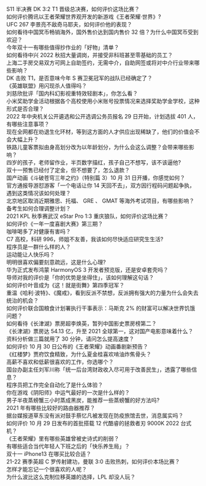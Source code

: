 S11 半决赛 DK 3:2 T1 晋级总决赛，如何评价这场比赛？  
如何评价腾讯以王者荣耀世界观开发的新游戏《王者荣耀·世界》?  
UFC 267 李景亮不敌奇马耶夫，如何评价他的表现？  
如何看待中国冥币畅销海外，国外售价达到国内售价 32 倍？为什么中国冥币受到欢迎？  
今年双十一有哪些值得抄作业的「好物」清单？  
如何看待中兴 2022 秋招大量调岗，并接受非科班甚至零基础的员工？  
上海二手房交易双方可网上自助签约，无需中介，自助网签或将对中介行业带来哪些影响？  
DK 击败 T1，是否意味今年 S 赛卫冕冠军的战队已经确定了？  
《英雄联盟》用闪现杀人值得吗？  
刘慈欣批评「国内科幻影视重特效轻剧本」，你怎么看？  
小米奖助学金活动根据各个高校使用小米账号投票情况来选择奖助学金学校，这种形式是否合理？  
2022 年中央机关公开遴选和公开选调公务员报名 29 日开始，计划选拔 401 人，有哪些注意事项？  
现在全网都在劝退生化环材，等到这方面的人才供应出现稀缺了，他们的价值会不会大幅上升？  
铁路儿童客票拟由身高划分改为以年龄划分，为什么会这么调整？会带来哪些影响？  
四岁的孩子，老师留作业，半页数字描红，孩子自己不想写，该不该逼他?  
双十一预售已经付了定金，但不想要了，怎么退款？  
国产动画《斗破苍穹三年之约》（特别篇 3）10 月 31 日开播，你感觉如何？  
官方通报导游怼游客「一个电话让你 14 天回不去」，双方因行程码问题起争执，遇到这类情况该如何处理？  
北京地区取消近期雅思、托福、 GRE 、 GMAT 等海外考试项目，有哪些影响？备考生如何合理调整计划？  
2021 KPL 秋季赛武汉 eStar Pro 1:3 重庆狼队，如何评价这场比赛？  
如何评价《一年一度喜剧大赛》第三期？  
咖啡喝多了对健康有害吗？  
C7 高校，科研 996，师姐不友善，我该如何尽快适应研究生生活?  
程序员是一群什么样的人？  
运动能让人快乐吗？  
明明很喜欢偏要刻意疏远，这是什么心理?  
华为正式发布鸿蒙 HarmonyOS 3 开发者预览版，还是安卓套壳吗？  
导师对我的评价是「你的优势是坐得住」，该如何理解这句话？  
如何评价叶音成为《这！就是街舞》第四季冠军？  
重温《哈利·波特》、《魔戒》，看到反派不禁想，反派拥有强大的力量为什么会失去统治的机会？  
如何评价联合国粮食计划署执行干事表示：马斯克 2% 的财富可以解决世界饥饿问题？  
如何看待《长津湖》票房超李焕英，暂列中国影史票房榜第二？  
《长津湖》票房达 54.13 亿，升至 2021 全球第一，这对国产电影意味着什么？  
资料分析做三篇就用了 30 分钟，请问怎么提高速度？  
如何评价 10 月 30 日公布的《王者荣耀》动画番剧新预告？  
《红楼梦》贾府饮食精致，为什么夏金桂喜欢啃油炸焦骨头？  
高薪不喜欢和低薪很喜欢的工作，你选哪个？  
国台办副主任刘军川称「统一后台湾财政收入尽可用于改善民生」，透露了哪些信息？  
程序员把工作完全自动化了是什么体验？  
你在游戏《阴阳师》中运气最好的一次是什么样的？  
男子半夜蒸螃蟹三小时蒸成黑炭，能推荐一些蒸螃蟹的好方法吗?  
2021 年有哪些比较好的路由器推荐？  
据台媒报道草东没有派对鼓手蔡忆凡被发现在防疫旅馆去世，消息属实吗？  
如何评价 10 月 29 日发布的首批搭载 12 代酷睿的拯救者刃 9000K 2022 台式机？  
《王者荣耀》里有哪些英雄曾被史诗式的削弱？  
有哪些适合当代年轻人下班之后的「快乐养生局」？  
双十一 iPhone13 在哪买比较合适？  
21-22 赛季英超 C 罗传射建功，曼联 3:0 击败热刺，如何评价本场比赛？  
怎样才能忘记一个很喜欢的人呢？  
为什么波比这么克制位移英雄的选择，LPL 却没人玩？  
